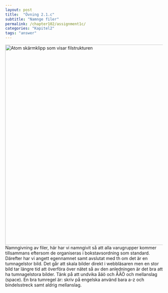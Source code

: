 ```yaml
---
layout: post
title:  "Övning 2.1.c"
subtitle: "Namnge filer"
permalink: /chapter102/assignment1c/
categories: "Kapitel2"
tags: "answer"
---
```

<img src="{{ site.url | append:site.baseurl}}/assets/images/chapter2-assignment1c.PNG" alt="Atom skärmklipp som visar filstrukturen" style="width:  40rem;"/>
<figcaption>Namngivning av filer, här har vi namngivit så att alla varugrupper kommer tillsammans eftersom de organiseras i bokstavsordning som standard. Därefter har vi angett egennamnet samt avslutat med th om det är en tumnagelstor bild. Det går att skala bilder direkt i webbläsaren men en stor bild tar längre tid att överföra över nätet så av den anledningen är det bra att ha tumnagelstora bilder. Tänk på att undvika åäö och ÅÄÖ och mellanslag (space). En bra tumregel är: skriv på engelska använd bara a-z och bindelsstreck samt aldrig mellanslag. </figcaption>
